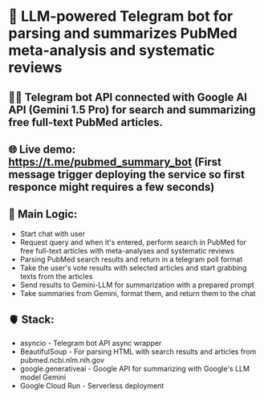 # 🤖 LLM-powered Telegram bot for parsing and summarizes PubMed meta-analysis and systematic reviews

## 🧑‍💻 Telegram bot API connected with Google AI API (Gemini 1.5 Pro) for search and summarizing free full-text PubMed articles.

## 🌐 Live demo: https://t.me/pubmed_summary_bot (First message trigger deploying the service so first responce might requires a few seconds)

## 🧠 Main Logic:
* Start chat with user
* Request query and when it's entered, perform search in PubMed for free full-text articles with meta-analyses and systematic reviews
* Parsing PubMed search results and return in a telegram poll format
* Take the user's vote results with selected articles and start grabbing texts from the articles
* Send results to Gemini-LLM for summarization with a prepared prompt
* Take summaries from Gemini, format them, and return them to the chat


## 🫀 Stack:
* asyncio - Telegram bot API async wrapper
* BeautifulSoup - For parsing HTML with search results and articles from pubmed.ncbi.nlm.nih.gov
* google.generativeai - Google API for summarizing with Google's LLM model Gemini
* Google Cloud Run - Serverless deployment
